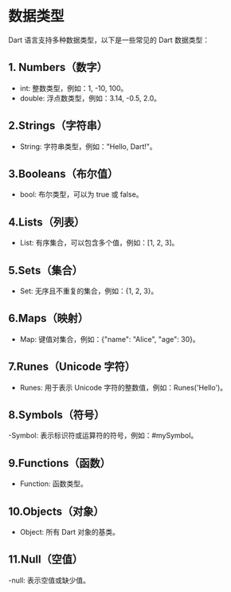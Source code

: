 # 数据类型

Dart 语言支持多种数据类型，以下是一些常见的 Dart 数据类型：

## 1. Numbers（数字）

- int: 整数类型，例如：1, -10, 100。
- double: 浮点数类型，例如：3.14, -0.5, 2.0。

## 2.Strings（字符串）

- String: 字符串类型，例如："Hello, Dart!"。

## 3.Booleans（布尔值）

- bool: 布尔类型，可以为 true 或 false。

## 4.Lists（列表）

- List: 有序集合，可以包含多个值，例如：[1, 2, 3]。

## 5.Sets（集合）

- Set: 无序且不重复的集合，例如：{1, 2, 3}。

## 6.Maps（映射）

- Map: 键值对集合，例如：{"name": "Alice", "age": 30}。

## 7.Runes（Unicode 字符）

- Runes: 用于表示 Unicode 字符的整数值，例如：Runes('Hello')。

## 8.Symbols（符号）

-Symbol: 表示标识符或运算符的符号，例如：#mySymbol。

## 9.Functions（函数）

- Function: 函数类型。

## 10.Objects（对象）

- Object: 所有 Dart 对象的基类。

## 11.Null（空值）

-null: 表示空值或缺少值。
